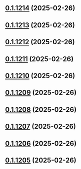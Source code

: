 ## [0.1.1214](https://github.com/binary-braids/terraform-oracle/compare/v0.1.1213...v0.1.1214) (2025-02-26)



## [0.1.1213](https://github.com/binary-braids/terraform-oracle/compare/v0.1.1212...v0.1.1213) (2025-02-26)



## [0.1.1212](https://github.com/binary-braids/terraform-oracle/compare/v0.1.1211...v0.1.1212) (2025-02-26)



## [0.1.1211](https://github.com/binary-braids/terraform-oracle/compare/v0.1.1210...v0.1.1211) (2025-02-26)



## [0.1.1210](https://github.com/binary-braids/terraform-oracle/compare/v0.1.1209...v0.1.1210) (2025-02-26)



## [0.1.1209](https://github.com/binary-braids/terraform-oracle/compare/v0.1.1208...v0.1.1209) (2025-02-26)



## [0.1.1208](https://github.com/binary-braids/terraform-oracle/compare/v0.1.1207...v0.1.1208) (2025-02-26)



## [0.1.1207](https://github.com/binary-braids/terraform-oracle/compare/v0.1.1206...v0.1.1207) (2025-02-26)



## [0.1.1206](https://github.com/binary-braids/terraform-oracle/compare/v0.1.1205...v0.1.1206) (2025-02-26)



## [0.1.1205](https://github.com/binary-braids/terraform-oracle/compare/v0.1.1204...v0.1.1205) (2025-02-26)



